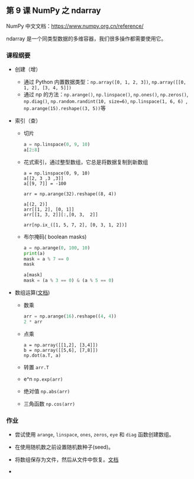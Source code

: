 ## 第 9 课 NumPy 之 ndarray

NumPy 中文文档：https://www.numpy.org.cn/reference/

ndarray 是一个同类型数据的多维容器，我们很多操作都需要使用它。

### 课程纲要

- 创建（增）
  - 通过 Python 内置数据类型：`np.array([0, 1, 2, 3])`, `np.array([[0, 1, 2], [3, 4, 5]])`
  - 通过 np 的方法：`np.arange()`, `np.linspace()`, `np.ones()`, `np.zeros()`,  `np.diag()`,  `np.random.randint(10, size=6)`, `np.linspace(1, 6, 6) `, `np.arange(15).reshape((3, 5))`等

- 索引（查）

  - 切片

    ```python
    a = np.linspace(0, 9, 10)
    a[2:8]
    ```

  - 花式索引，通过整型数组，它总是将数据复制到新数组

    ```
    a = np.linspace(0, 9, 10)
    a[[2, 3 ,3 ,3]]
    a[[9, 7]] = -100
    
    arr = np.arange(32).reshape((8, 4))
    
    a[(2, 2)]
    arr[[1, 2], [0, 1]]
    arr[[1, 3, 2]][:,[0, 3,  2]]
    
    arr[np.ix_([1, 5, 7, 2], [0, 3, 1, 2])]
    ```

  - 布尔掩码( boolean masks)

    ```python
    a = np.arange(0, 100, 10)
    print(a)
    mask = a % 7 == 0
    mask
    
    a[mask]
    mask = (a % 3 == 0) & (a % 5 == 0)
    
    ```

- 数组运算([文档](https://www.numpy.org.cn/reference/routines/math.html#%E6%8C%87%E6%95%B0%E5%92%8C%E5%AF%B9%E6%95%B0))

  - 数乘

    ```python
    arr = np.arange(16).reshape((4, 4))
    2 * arr
    ```

  - 点乘 

    ```
    a = np.array([[1,2], [3,4]])
    b = np.array([[5,6], [7,8]])
    np.dot(a.T, a)
    ```

  - 转置 `arr.T`

  - e^n `np.exp(arr)`

  - 绝对值 `np.abs(arr)`

  - 三角函数 `np.cos(arr)`

### 作业

- 尝试使用 `arange`, `linspace`, `ones`, `zeros`, `eye` 和 `diag` 函数创建数组。
- 在使用随机数之前设置随机数种子(seed)。
- 将数组保存为文件，然后从文件中恢复。[文档](https://www.numpy.org.cn/reference/routines/io.html#%E6%96%87%E6%9C%AC%E6%96%87%E4%BB%B6)

- 